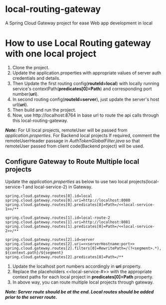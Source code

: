 # local-routing-gateway
A Spring Cloud Gateway project for ease Web app development in local

# How to use Local Routing gateway with one local project
1. Clone the project.
2. Update the application.properties with appropriate values of server auth credentials and details.
3. Then Update the first routing config(**routeId=local**) with locally running service's contextPath(**predicates[0]=Path**) and corresponding port number(**uri**).
4. In second routing config(**routeId=server**), just update the server's host url(**uri**).
5. Then build and run the project.
6. Now, use http://localhost:8764 in base url to route the api calls through this local-routing-gateway.

***Note:*** For UI local projects, remoteUser will be passed from *application.properties*. For Backend local projects If required, comment the remoteUserHeader passage in *AuthTokenGlobalFilter.java* so that remoteUser passed from client code(Backend project) will be used.


## Configure Gateway to Route Multiple local projects
Update the *application.properties* as below to use two local projects(local-service-1 and local-service-2) in Gateway.
```
spring.cloud.gateway.routes[0].id=local
spring.cloud.gateway.routes[0].uri=http://localhost:8080
spring.cloud.gateway.routes[0].predicates[0]=Path=/<<local-service-1>>/**

spring.cloud.gateway.routes[1].id=local-route-2
spring.cloud.gateway.routes[1].uri=http://localhost:8081
spring.cloud.gateway.routes[1].predicates[0]=Path=/<<local-service-2>>/**

spring.cloud.gateway.routes[2].id=server
spring.cloud.gateway.routes[2].uri=<<serverHostname:port>>
spring.cloud.gateway.routes[2].filters[0]=RewritePath=/(?<segment>.*), ${context.path}/${segment}
spring.cloud.gateway.routes[2].predicates[0]=Path=/**
```
1. Update the localhost port numbers accordingly in **uri** property.
2. Replace the placeholders <<local-service-#>> with the appropriate context paths for each local project in **predicates[0]=Path** property.
3. In above way, you can route multiple local projects through gateway.

***Note: Server route should be at the end. Local routes should be added prior to the server route.***
